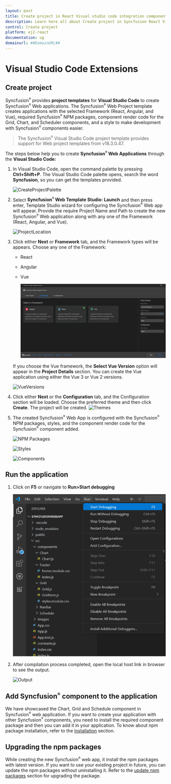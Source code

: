```yaml
---
layout: post
title: Create project in React Visual studio code integration component | Syncfusion
description: Learn here all about Create project in Syncfusion React Visual studio code integration component of Syncfusion Essential JS 2 and more.
control: Create project 
platform: ej2-react
documentation: ug
domainurl: ##DomainURL##
---
```


# Visual Studio Code Extensions 

## Create project

Syncfusion<sup style="font-size:70%">&reg;</sup> provides **project templates** for **Visual Studio Code** to create Syncfusion<sup style="font-size:70%">&reg;</sup> Web applications. The Syncfusion<sup style="font-size:70%">&reg;</sup> Web Project template creates applications with the selected Framework (React, Angular, and Vue), required Syncfusion<sup style="font-size:70%">&reg;</sup> NPM packages, component render code for the Grid, Chart, and Scheduler components, and a style to make development with Syncfusion<sup style="font-size:70%">&reg;</sup> components easier.

   > The Syncfusion<sup style="font-size:70%">&reg;</sup> Visual Studio Code project template provides support for Web project templates from v18.3.0.47.

The steps below help you to create **Syncfusion<sup style="font-size:70%">&reg;</sup> Web Applications** through the **Visual Studio Code:**

1. In Visual Studio Code, open the command palette by pressing **Ctrl+Shift+P**. The Visual Studio Code palette opens, search the word **Syncfusion**, so you can get the templates provided.

    ![CreateProjectPalette](images/CreateProjectPalette.png)

2. Select **Syncfusion<sup style="font-size:70%">&reg;</sup> Web Template Studio: Launch** and then press enter, Template Studio wizard for configuring the Syncfusion<sup style="font-size:70%">&reg;</sup> Web app will appear. Provide the require Project Name and Path to create the new Syncfusion<sup style="font-size:70%">&reg;</sup> Web application along with any one of the Framework (React, Angular, and Vue).

    ![ProjectLocation](images/ProjectLocationName.png)

3. Click either **Next** or **Framework** tab, and the Framework types will be appears. Choose any one of the Framework:
   * React
   * Angular
   * Vue

     ![Framework](images/frameworktype.png)

    If you choose the Vue framework, the **Select Vue Version** option will appear in the **Project Details** section. You can create the Vue application using either the Vue 3 or Vue 2 versions.

    ![VueVersions](images/vue-versions.png)

4. Click either **Next** or the **Configuration** tab, and the Configuration section will be loaded. Choose the preferred theme and then click **Create**. The project will be created.
    ![Themes](images/Themes.png)

5. The created Syncfusion<sup style="font-size:70%">&reg;</sup> Web App is configured with the Syncfusion<sup style="font-size:70%">&reg;</sup> NPM packages, styles, and the component render code for the Syncfusion<sup style="font-size:70%">&reg;</sup> component added.

    ![NPM Packages](images/react-npm-install.png)

    ![Styles](images/react-styles.png)

    ![Components](images/react-components.png)

## Run the application

1. Click on **F5** or navigate to **Run>Start debugging**

    ![Run](images/run.png)

2. After compilation process completed, open the local host link in browser to see the output.

    ![Output](images/react-compilation.png)

## Add Syncfusion<sup style="font-size:70%">&reg;</sup> component to the application

We have showcased the Chart, Grid and Schedule component in Syncfusion<sup style="font-size:70%">&reg;</sup> web application. If you want to create your application with other Syncfusion<sup style="font-size:70%">&reg;</sup> components, you need to install the required component package and then you can add it in your application. To know about npm package installation, refer to the [installation](https://ej2.syncfusion.com/react/documentation/installation/npm-package) section.

## Upgrading the npm packages

While creating the new Syncfusion<sup style="font-size:70%">&reg;</sup> web app, it install the npm packages with latest version. If you want to use your existing project in future, you can update the npm packages without uninstalling it. Refer to the [update npm packages](https://ej2.syncfusion.com/react/documentation/common/how-to/update-npm-package/) section for upgrading the package.